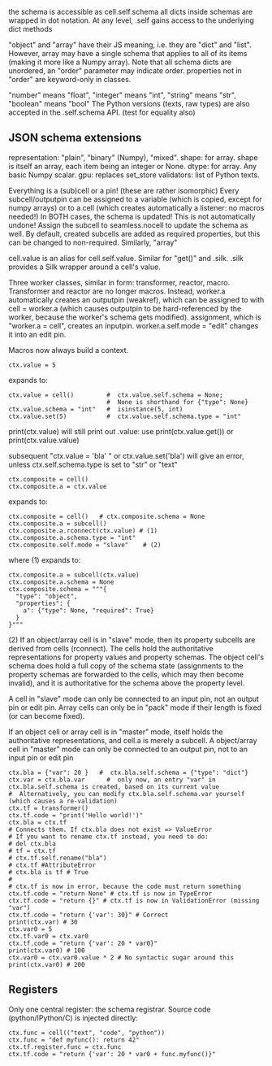 the schema is accessible as cell.self.schema
all dicts inside schemas are wrapped in dot notation. At any level, .self gains access to the underlying dict methods

"object" and "array" have their JS meaning, i.e. they are "dict" and "list".
However, array may have a single schema that applies to all of its items (making it more like a Numpy array).
Note that all schema dicts are unordered, an "order" parameter may indicate order.
properties not in "order" are keyword-only in classes.

"number" means "float", "integer" means "int", "string" means "str", "boolean" means "bool"
The Python versions (texts, raw types) are also accepted in the .self.schema API. (test for equality also)

## JSON schema extensions
representation: "plain", "binary" (Numpy), "mixed".
shape: for array. shape is itself an array, each item being an integer or None.
dtype: for array. Any basic Numpy scalar.
gpu: replaces set_store
validators: list of Python texts.


Everything is a (sub)cell or a pin! (these are rather isomorphic)
Every subcell/outputpin can be assigned to a variable (which is copied, except for numpy arrays)
or to a cell (which creates automatically a listener: no macros needed!)
In BOTH cases, the schema is updated! This is not automatically undone!
Assign the subcell to seamless.nocell to update the schema as well.
By default, created subcells are added as required properties, but this can be changed to non-required.
Similarly, "array"

cell.value is an alias for cell.self.value. Similar for "get()" and .silk.
.silk provides a Silk wrapper around a cell's value.


Three worker classes, similar in form: transformer, reactor, macro.
Transformer and reactor are no longer macros.
Instead, worker.a automatically creates an outputpin (weakref),
which can be assigned to with cell = worker.a (which causes outputpin to be
  hard-referenced by the worker, because the worker's schema gets modified).
assignment, which is "worker.a = cell", creates an inputpin.
worker.a.self.mode = "edit" changes it into an edit pin.

Macros now always build a context.

```
ctx.value = 5
```

expands to:
```
ctx.value = cell()         #  ctx.value.self.schema = None;
                           #  None is shorthand for {"type": None}
ctx.value.schema = "int"   #  isinstance(5, int)
ctx.value.set(5)           #  ctx.value.self.schema.type = "int"
```

print(ctx.value) will still print out .value:
 use print(ctx.value.get()) or print(ctx.value.value)

subsequent "ctx.value = 'bla' " or ctx.value.set('bla') will give an error,
unless ctx.self.schema.type is set to "str" or "text"


```
ctx.composite = cell()
ctx.composite.a = ctx.value
```

expands to:
```
ctx.composite = cell()   # ctx.composite.schema = None
ctx.composite.a = subcell()
ctx.composite.a.rconnect(ctx.value) # (1)
ctx.composite.a.schema.type = "int"
ctx.composite.self.mode = "slave"    # (2)
```

where (1) expands to:
```
ctx.composite.a = subcell(ctx.value)
ctx.composite.a.schema = None
ctx.composite.schema = """{
  "type": "object",
  "properties": {
    a": {"type": None, "required": True}
  }
}"""
```

(2)
If an object/array cell is in "slave" mode, then its property subcells are derived from
cells (rconnect). The cells hold the authoritative representations for property values
and property schemas. The object cell's schema does hold
a full copy of the schema state (assignments to the property schemas are forwarded to the
cells, which may then become invalid), and it is authoritative for the schema
above the property level.

A cell in "slave" mode can only be connected to an input pin, not an output pin or edit pin.
Array cells can only be in "pack" mode if their length is fixed (or can become fixed).

If an object cell or array cell is in "master" mode, itself holds the authoritative representations,
and cell.a is merely a subcell.
A object/array cell in "master" mode can only be connected to an output pin, not to an input pin or edit pin

```
ctx.bla = {"var": 20 }   #  ctx.bla.self.schema = {"type": "dict"}
ctx.var = ctx.bla.var      #  only now, an entry "var" in ctx.bla.self.schema is created, based on its current value
#  Alternatively, you can modify ctx.bla.self.schema.var yourself (which causes a re-validation)
ctx.tf = transformer()
ctx.tf.code = "print('Hello world!')"
ctx.bla = ctx.tf
# Connects them. If ctx.bla does not exist => ValueError
# If you want to rename ctx.tf instead, you need to do:
# del ctx.bla
# tf = ctx.tf
# ctx.tf.self.rename("bla")
# ctx.tf #AttributeError
# ctx.bla is tf # True
#
# ctx.tf is now in error, because the code must return something
ctx.tf.code = "return None" # ctx.tf is now in TypeError
ctx.tf.code = "return {}" # ctx.tf is now in ValidationError (missing "var")
ctx.tf.code = "return {'var': 30}" # Correct
print(ctx.var) # 30
ctx.var0 = 5
ctx.tf.var0 = ctx.var0
ctx.tf.code = "return {'var': 20 * var0}"
print(ctx.var0) # 100
ctx.var0 = ctx.var0.value * 2 # No syntactic sugar around this
print(ctx.var0) # 200

```

## Registers
Only one central register: the schema registrar. Source code (python/IPython/C)
is injected directly:

```
ctx.func = cell(("text", "code", "python"))
ctx.func = "def myfunc(): return 42"
ctx.tf.register.func = ctx.func
ctx.tf.code = "return {'var': 20 * var0 + func.myfunc()}"
```
